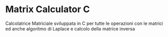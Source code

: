 # Matrix Calculator C

Calcolatrice Matriciale sviluppata in C per tutte le operazioni con le matrici ed anche algoritmo di Laplace e calcolo della matrice inversa
